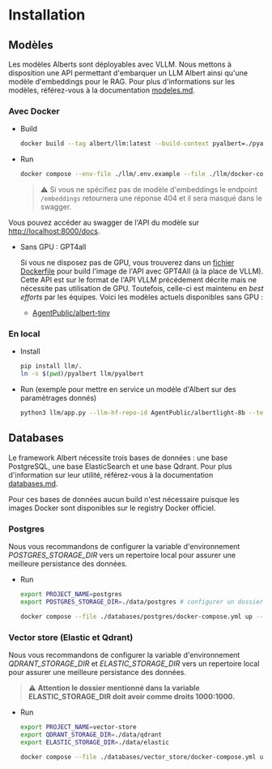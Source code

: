 # Installation

## Modèles

Les modèles Alberts sont déployables avec VLLM. Nous mettons à disposition une API permettant d'embarquer un LLM Albert ainsi qu'une modèle d'embeddings pour le RAG. Pour plus d'informations sur les modèles, référez-vous à la documentation [modeles.md](./modeles.md).

### Avec Docker

* Build

    ```bash
    docker build --tag albert/llm:latest --build-context pyalbert=./pyalbert --file ./llm/Dockerfile ./llm
    ```

* Run

    ```bash
    docker compose --env-file ./llm/.env.example --file ./llm/docker-compose.yml up --detach
    ```

    >  ⚠️ Si vous ne spécifiez pas de modèle d'embeddings le endpoint `/embeddings` retournera une réponse 404 et il sera masqué dans le swagger.


Vous pouvez accéder au swagger de l'API du modèle sur [http://localhost:8000/docs](http://localhost:8000/docs).

* Sans GPU : GPT4all

    Si vous ne disposez pas de GPU, vous trouverez dans un [fichier Dockerfile](../contrib/gpt4all/Dockerfile) pour build l'image de l'API avec GPT4All (à la place de VLLM). Cette API est sur le format de l'API VLLM précédement décrite mais ne nécessite pas utilisation de GPU. Toutefois, celle-ci est maintenu en *best efforts* par les équipes. Voici les modèles actuels disponibles sans GPU :

    - [AgentPublic/albert-tiny](https://huggingface.co/AgentPublic/albert-tiny)


### En local

* Install
    ```bash
    pip install llm/.
    ln -s $(pwd)/pyalbert llm/pyalbert
    ```

* Run (exemple pour mettre en service un modéle d'Albert sur des paramètrages donnés)

    ```bash
    python3 llm/app.py --llm-hf-repo-id AgentPublic/albertlight-8b --tensor-parallel-size 1 --gpu-memory-utilization 0.4 --models-dir ~/_models --host 0.0.0.0 --port 8088
    ```


## Databases 

Le framework Albert nécessite trois bases de données : une base PostgreSQL, une base ElasticSearch et une base Qdrant. Pour plus d'information sur leur utilité, référez-vous à la documentation [databases.md](./databases.md).

Pour ces bases de données aucun build n'est nécessaire puisque les images Docker sont disponibles sur le registry Docker officiel.

### Postgres

Nous vous recommandons de configurer la variable d'environnement *POSTGRES_STORAGE_DIR* vers un repertoire local pour assurer une meilleure persistance des données.

* Run

    ```bash
    export PROJECT_NAME=postgres
    export POSTGRES_STORAGE_DIR=./data/postgres # configurer un dossier local

    docker compose --file ./databases/postgres/docker-compose.yml up --detach
    ```

### Vector store (Elastic et Qdrant)

Nous vous recommandons de configurer la variable d'environnement *QDRANT_STORAGE_DIR* et *ELASTIC_STORAGE_DIR* vers un repertoire local pour assurer une meilleure persistance des données.

> ⚠️ **Attention le dossier mentionné dans la variable ELASTIC_STORAGE_DIR doit avoir comme droits 1000:1000.** 

* Run
    ```bash
    export PROJECT_NAME=vector-store
    export QDRANT_STORAGE_DIR=./data/qdrant
    export ELASTIC_STORAGE_DIR=./data/elastic

    docker compose --file ./databases/vector_store/docker-compose.yml up --detach
    ```
